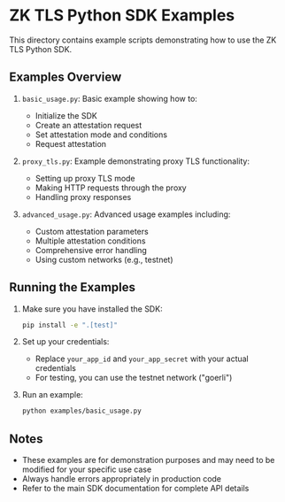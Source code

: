 # ZK TLS Python SDK Examples

This directory contains example scripts demonstrating how to use the ZK TLS Python SDK.

## Examples Overview

1. `basic_usage.py`: Basic example showing how to:
   - Initialize the SDK
   - Create an attestation request
   - Set attestation mode and conditions
   - Request attestation

2. `proxy_tls.py`: Example demonstrating proxy TLS functionality:
   - Setting up proxy TLS mode
   - Making HTTP requests through the proxy
   - Handling proxy responses

3. `advanced_usage.py`: Advanced usage examples including:
   - Custom attestation parameters
   - Multiple attestation conditions
   - Comprehensive error handling
   - Using custom networks (e.g., testnet)

## Running the Examples

1. Make sure you have installed the SDK:
   ```bash
   pip install -e ".[test]"
   ```

2. Set up your credentials:
   - Replace `your_app_id` and `your_app_secret` with your actual credentials
   - For testing, you can use the testnet network ("goerli")

3. Run an example:
   ```bash
   python examples/basic_usage.py
   ```

## Notes

- These examples are for demonstration purposes and may need to be modified for your specific use case
- Always handle errors appropriately in production code
- Refer to the main SDK documentation for complete API details
